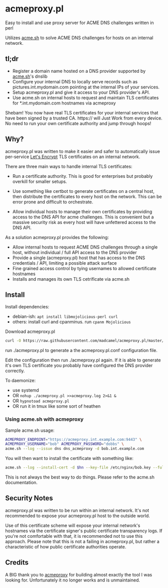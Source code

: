 # acmeproxy.pl
Easy to install and use proxy server for ACME DNS challenges written in perl

Utilizes [acme.sh](https://github.com/acmesh-official/acme.sh) to solve ACME DNS challenges for hosts on an internal network.

## tl;dr
- Register a domain name hosted on a DNS provider supported by [acme.sh](https://github.com/acmesh-official/acme.sh)'s dnslib
- Configure your internal DNS to locally serve records such as pictures.int.mydomain.com pointing at the internal IPs of your services.
- Setup acmeproxy.pl and give it access to your DNS provider's API.
- Use acme.sh on internal hosts to request and maintain TLS certificates for *.int.mydomain.com hostnames via acmeproxy

Shebam! You now have real TLS certificates for your internal services that have been signed by a trusted CA. https:// will Just Work from every device. No need to run your own certificate authority and jump through hoops!

## Why?
acmeproxy.pl was written to make it easier and safer to automatically issue per-service [Let's Encrypt](https://letsencrypt.org) TLS certificates on an internal network.

There are three main ways to handle internal TLS certificates:
- Run a certificate authority. This is good for enterprises but probably overkill for smaller setups.

- Use something like certbot to generate certificates on a central host, then distribute the certificates to every host on the network. This can be error prone and difficult to orchestrate.
- Allow individual hosts to manage their own certificates by providing access to the DNS API for acme challenges. This is convenient but a massive security risk as every host will have unfettered access to the DNS API.


As a solution acmeproxy.pl provides the following:
- Allow internal hosts to request ACME DNS challenges through a single host, without individual / full API access to the DNS provider
- Provide a single (acmeproxy.pl) host that has access to the DNS credentials / API, limiting a possible attack surface
- Fine grained access control by tying usernames to allowed certificate hostnames
- Installs and manages its own TLS cetrificate via acme.sh

## Install
Install dependencies:
 - debian-ish: ```apt install libmojolicious-perl curl```
 - others: install curl and cpanminus. run ```cpanm Mojolicious```


Download acmeproxy.pl
```bash
curl -O https://raw.githubusercontent.com/madcamel/acmeproxy.pl/master/acmeproxy.pl; chmod +x acmeproxy.pl
```
run ./acmeproxy.pl to generate a the acmeproxy.pl.conf configuration file. 

Edit the configuration then run ./acmeproxy.pl again. If it is able to generate it's own TLS certificate you probably have configured the DNS provider correctly.

 To daemonize: 
 - use systemd
 - OR ```nohup ./acmeproxy.pl >>acmeproxy.log 2>&1 &```
 - OR ```hypnotoad acmeproxy.pl```
 - OR run it in tmux like some sort of heathen

### Using acme.sh with acmeproxy
Sample acme.sh usage:
```bash
ACMEPROXY_ENDPOINT="https://acmeproxy.int.example.com:9443" \
ACMEPROXY_USERNAME="bob" ACMEPROXY_PASSWORD="dobbs" \
acme.sh --log --issue dns dns_acmeproxy -d bob.int.example.com
```
You will then want to install the certificate with something like:
```bash
acme.sh --log --install-cert -d $hn --key-file /etc/nginx/bob.key --fullchain-file /etc/nginx/bob.crt --reloadcmd "systemctl reload nginx.service"
```

This is not always the best way to do things. Please refer to the acme.sh documentation.

## Security Notes
acmeproxy.pl was written to be run within an internal network. It's not recommended to expose your acmeproxy.pl host to the outside world.

Use of this certificate scheme will expose your internal network's hostnames via the certificate signer's public certificate transparency logs. If you're not comfortable with that, it is recommended not to use this approach. Please note that this is not a failing in acmeproxy.pl, but rather a characteristic of how public certificate authorities operate.

## Credits
A BIG thank you to [acmeproxy](https://github.com/mdbraber/acmeproxy/) for building almost exactly the tool I was looking for. Unfortunately it no longer works and is unmaintained.

